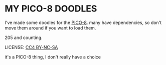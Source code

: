 # MY PICO-8 DOODLES

I've made some doodles for the [PICO-8](https://www.lexaloffle.com/pico-8.php).
many have dependencies, so don't move them around if you want to load them.

205 and counting.

LICENSE: [CC4 BY-NC-SA](https://creativecommons.org/licenses/by-nc-sa/4.0/)

it's a PICO-8 thing, I don't really have a choice